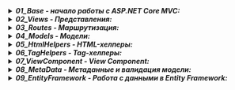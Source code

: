 <details> <summary><b><i>01_Base - начало работы с ASP.NET Core MVC:</i></b></summary>
   <ul>
     <li> Глава 1 - 2. Введение в ASP.NET Core MVC </li>
   </ul>  
</details>

<details> <summary><b><i>02_Views - Представления:</i></b></summary>
   <ul>
     <li> Глава 3. Работа с представлениями </li>
   </ul>  
</details>

<details> <summary><b><i>03_Routes - Маршрутизация:</i></b></summary>
   <ul>
     <li> Глава 4. Маршрутизация </li>
   </ul>  
</details>

<details> <summary><b><i>04_Models - Модели:</i></b></summary>
   <ul>
     <li> Глава 5. Введение в определение и применение моделей </li>
   </ul>  
</details>

<details> <summary><b><i>05_HtmlHelpers - HTML-хелперы:</i></b></summary>
   <ul>
     <li> Глава 6. HTML-хелперы </li>
   </ul>  
</details>

<details> <summary><b><i>06_TagHelpers - Tag-хелперы:</i></b></summary>
   <ul>
     <li> Глава 7. Tag-хелперы </li>
   </ul>  
</details>

<details> <summary><b><i>07_ViewComponent - View Component:</i></b></summary>
   <ul>
     <li> Глава 8. Определение компонента представлений </li>
   </ul>  
</details>

<details> <summary><b><i>08_MetaData - Метаданные и валидация модели:</i></b></summary>
   <ul>
     <li> Глава 9. Валидация модели на стороне сервера </li>
   </ul>  
</details>

<details> <summary><b><i>09_EntityFramework - Работа с данными в Entity Framework:</i></b></summary>
   <ul>
     <li> Глава 11. Работа с данными в Entity Framework </li>
   </ul>  
</details>
